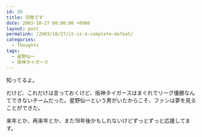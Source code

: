 ```yaml
---
id: 26
title: 完敗です
date: 2003-10-27 00:00:00 +0900
layout: post
permalink: /2003/10/27/it-is-a-complete-defeat/
categories:
  - Thoughts
tags:
  - 星野仙一
  - 阪神タイガース
---
```

知ってるよ。
  
だけど、これだけは言っておくけど、阪神タイガースはまぐれでリーグ優勝なんてできないチームだった。星野仙一という男がいたからこそ、ファンは夢を見ることができた。
  
来年とか、再来年とか、また18年後かもしれないけどずっとずっと応援してます。
